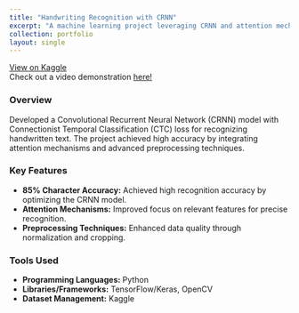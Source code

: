 ```yaml
---
title: "Handwriting Recognition with CRNN"
excerpt: "A machine learning project leveraging CRNN and attention mechanisms to achieve high accuracy in recognizing handwritten text."
collection: portfolio
layout: single
---
```


[View on Kaggle](https://www.kaggle.com/code/paawandesai/handwriting-recognition-final-project)  
Check out a video demonstration [here!](https://www.youtube.com/watch?v=aZ5Dyk9KKgU)

### Overview
Developed a Convolutional Recurrent Neural Network (CRNN) model with Connectionist Temporal Classification (CTC) loss for recognizing handwritten text. The project achieved high accuracy by integrating attention mechanisms and advanced preprocessing techniques.

### Key Features
- **85% Character Accuracy:** Achieved high recognition accuracy by optimizing the CRNN model.  
- **Attention Mechanisms:** Improved focus on relevant features for precise recognition.  
- **Preprocessing Techniques:** Enhanced data quality through normalization and cropping.  

### Tools Used
- **Programming Languages:** Python  
- **Libraries/Frameworks:** TensorFlow/Keras, OpenCV  
- **Dataset Management:** Kaggle
